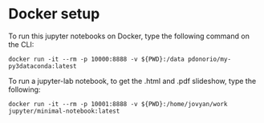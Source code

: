 # Docker setup

To run this jupyter notebooks on Docker, type the following command on the CLI:

```
docker run -it --rm -p 10000:8888 -v ${PWD}:/data pdonorio/my-py3dataconda:latest
```

To run a jupyter-lab notebook, to get the .html and .pdf slideshow, type the following:

```
docker run -it --rm -p 10001:8888 -v ${PWD}:/home/jovyan/work jupyter/minimal-notebook:latest
```
